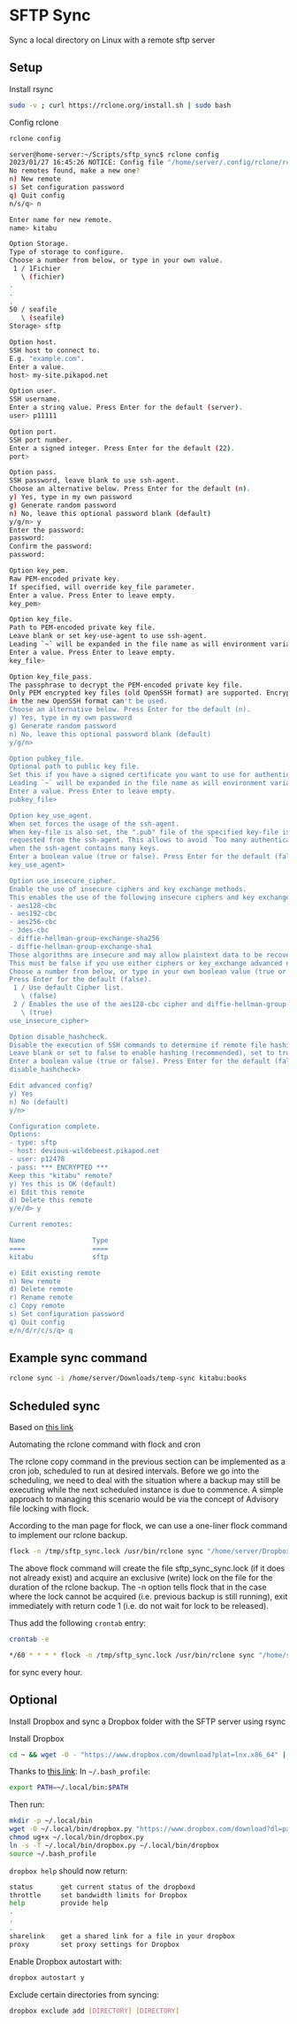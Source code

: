 # SFTP Sync
Sync a local directory on Linux with a remote sftp server

## Setup
Install rsync
```bash
sudo -v ; curl https://rclone.org/install.sh | sudo bash
```

Config rclone
```bash
rclone config
```

```bash
server@home-server:~/Scripts/sftp_sync$ rclone config
2023/01/27 16:45:26 NOTICE: Config file "/home/server/.config/rclone/rclone.conf" not found - using defaults
No remotes found, make a new one?
n) New remote
s) Set configuration password
q) Quit config
n/s/q> n

Enter name for new remote.
name> kitabu

Option Storage.
Type of storage to configure.
Choose a number from below, or type in your own value.
 1 / 1Fichier
   \ (fichier)
.
.
.
50 / seafile
   \ (seafile)
Storage> sftp

Option host.
SSH host to connect to.
E.g. "example.com".
Enter a value.
host> my-site.pikapod.net

Option user.
SSH username.
Enter a string value. Press Enter for the default (server).
user> p11111

Option port.
SSH port number.
Enter a signed integer. Press Enter for the default (22).
port>

Option pass.
SSH password, leave blank to use ssh-agent.
Choose an alternative below. Press Enter for the default (n).
y) Yes, type in my own password
g) Generate random password
n) No, leave this optional password blank (default)
y/g/n> y
Enter the password:
password:
Confirm the password:
password:

Option key_pem.
Raw PEM-encoded private key.
If specified, will override key_file parameter.
Enter a value. Press Enter to leave empty.
key_pem>

Option key_file.
Path to PEM-encoded private key file.
Leave blank or set key-use-agent to use ssh-agent.
Leading `~` will be expanded in the file name as will environment variables such as `${RCLONE_CONFIG_DIR}`.
Enter a value. Press Enter to leave empty.
key_file>

Option key_file_pass.
The passphrase to decrypt the PEM-encoded private key file.
Only PEM encrypted key files (old OpenSSH format) are supported. Encrypted keys
in the new OpenSSH format can't be used.
Choose an alternative below. Press Enter for the default (n).
y) Yes, type in my own password
g) Generate random password
n) No, leave this optional password blank (default)
y/g/n>

Option pubkey_file.
Optional path to public key file.
Set this if you have a signed certificate you want to use for authentication.
Leading `~` will be expanded in the file name as will environment variables such as `${RCLONE_CONFIG_DIR}`.
Enter a value. Press Enter to leave empty.
pubkey_file>

Option key_use_agent.
When set forces the usage of the ssh-agent.
When key-file is also set, the ".pub" file of the specified key-file is read and only the associated key is
requested from the ssh-agent. This allows to avoid `Too many authentication failures for *username*` errors
when the ssh-agent contains many keys.
Enter a boolean value (true or false). Press Enter for the default (false).
key_use_agent>

Option use_insecure_cipher.
Enable the use of insecure ciphers and key exchange methods.
This enables the use of the following insecure ciphers and key exchange methods:
- aes128-cbc
- aes192-cbc
- aes256-cbc
- 3des-cbc
- diffie-hellman-group-exchange-sha256
- diffie-hellman-group-exchange-sha1
Those algorithms are insecure and may allow plaintext data to be recovered by an attacker.
This must be false if you use either ciphers or key_exchange advanced options.
Choose a number from below, or type in your own boolean value (true or false).
Press Enter for the default (false).
 1 / Use default Cipher list.
   \ (false)
 2 / Enables the use of the aes128-cbc cipher and diffie-hellman-group-exchange-sha256, diffie-hellman-group-exchange-sha1 key exchange.
   \ (true)
use_insecure_cipher>

Option disable_hashcheck.
Disable the execution of SSH commands to determine if remote file hashing is available.
Leave blank or set to false to enable hashing (recommended), set to true to disable hashing.
Enter a boolean value (true or false). Press Enter for the default (false).
disable_hashcheck>

Edit advanced config?
y) Yes
n) No (default)
y/n>

Configuration complete.
Options:
- type: sftp
- host: devious-wildebeest.pikapod.net
- user: p12478
- pass: *** ENCRYPTED ***
Keep this "kitabu" remote?
y) Yes this is OK (default)
e) Edit this remote
d) Delete this remote
y/e/d> y

Current remotes:

Name                 Type
====                 ====
kitabu               sftp

e) Edit existing remote
n) New remote
d) Delete remote
r) Rename remote
c) Copy remote
s) Set configuration password
q) Quit config
e/n/d/r/c/s/q> q
```

## Example sync command

```bash
rclone sync -i /home/server/Downloads/temp-sync kitabu:books
```

## Scheduled sync

Based on [this link](https://medium.com/swlh/using-rclone-on-linux-to-automate-backups-to-google-drive-d599b49c42e8)

Automating the rclone command with flock and cron

The rclone copy command in the previous section can be implemented as a cron job, scheduled to run at desired intervals. Before we go into the scheduling, we need to deal with the situation where a backup may still be executing while the next scheduled instance is due to commence. A simple approach to managing this scenario would be via the concept of Advisory file locking with flock.

According to the man page for flock, we can use a one-liner flock command to implement our rclone backup.

```bash
flock -n /tmp/sftp_sync.lock /usr/bin/rclone sync "/home/server/Dropbox/Dirk ebooks" "kitabu:books" >> /var/log/rsync-kitabu.log 2>&1
```

The above flock command will create the file sftp_sync_sync.lock (if it does not already exist) and acquire an exclusive (write) lock on the file for the duration of the rclone backup. The -n option tells flock that in the case where the lock cannot be acquired (i.e. previous backup is still running), exit immediately with return code 1 (i.e. do not wait for lock to be released).

Thus add the following `crontab` entry:
```bash
crontab -e
```

```bash
*/60 * * * * flock -n /tmp/sftp_sync.lock /usr/bin/rclone sync "/home/server/Dropbox/Dirk ebooks" "kitabu:books"
```
for sync every hour.


## Optional
Install Dropbox and sync a Dropbox folder with the SFTP server using rsync

Install Dropbox
```bash
cd ~ && wget -O - "https://www.dropbox.com/download?plat=lnx.x86_64" | tar xzf -
```

Thanks to [this link](https://askubuntu.com/questions/377383/have-to-run-dropbox-with-dropbox-dist-dropboxd-why-not-just-dropbox):
In `~/.bash_profile`:
```bash
export PATH=~/.local/bin:$PATH
```

Then run:
```bash
mkdir -p ~/.local/bin
wget -O ~/.local/bin/dropbox.py "https://www.dropbox.com/download?dl=packages/dropbox.py"
chmod ug+x ~/.local/bin/dropbox.py
ln -s -T ~/.local/bin/dropbox.py ~/.local/bin/dropbox
source ~/.bash_profile
```

`dropbox help` should now return:
```bash
status       get current status of the dropboxd
throttle     set bandwidth limits for Dropbox
help         provide help
.
.
.
sharelink    get a shared link for a file in your dropbox
proxy        set proxy settings for Dropbox
```

Enable Dropbox autostart with:
```bash
dropbox autostart y
```

Exclude certain directories from syncing:
```bash
dropbox exclude add [DIRECTORY] [DIRECTORY]
```
